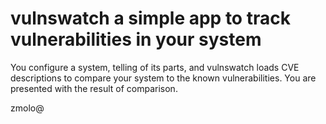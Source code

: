# vulnswatch a simple app to track vulnerabilities in your system

You configure a system, telling of its parts, and vulnswatch loads CVE descriptions to compare
your system to the known vulnerabilities. You are presented with the result of comparison.

zmolo@

